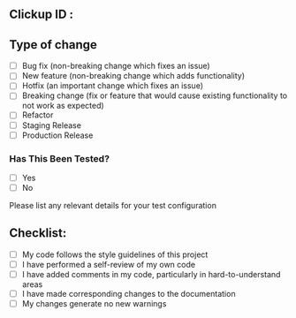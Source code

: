 ## Clickup ID : 

## Type of change

- [ ] Bug fix (non-breaking change which fixes an issue)
- [ ] New feature (non-breaking change which adds functionality)
- [ ] Hotfix (an important change which fixes an issue)
- [ ] Breaking change (fix or feature that would cause existing functionality to not work as expected)
- [ ] Refactor
- [ ] Staging Release
- [ ] Production Release

### Has This Been Tested?

- [ ] Yes 
- [ ] No

Please list any relevant details for your test configuration

## Checklist:

- [ ] My code follows the style guidelines of this project
- [ ] I have performed a self-review of my own code
- [ ] I have added comments in my code, particularly in hard-to-understand areas
- [ ] I have made corresponding changes to the documentation
- [ ] My changes generate no new warnings
